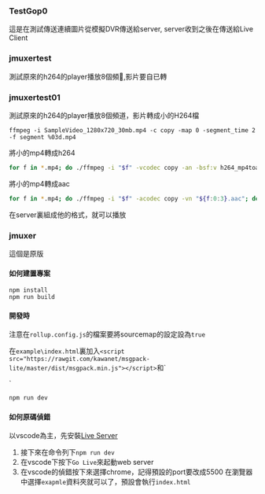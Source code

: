 ### TestGop0

這是在測試傳送連續圖片從模擬DVR傳送給server, server收到之後在傳送給Live Client

### jmuxertest

測試原來的h264的player播放8個頻𨔞,影片要自已轉

### jmuxertest01

測試原來的h264的player播放8個頻道，影片轉成小的H264檔

```
ffmpeg -i SampleVideo_1280x720_30mb.mp4 -c copy -map 0 -segment_time 2 -f segment %03d.mp4
```

將小的mp4轉成h264

```bash
for f in *.mp4; do ./ffmpeg -i "$f" -vcodec copy -an -bsf:v h264_mp4toannexb "${f:0:3}.h264"; done
```

將小的mp4轉成aac

```bash
for f in *.mp4; do ./ffmpeg -i "$f" -acodec copy -vn "${f:0:3}.aac"; done
```

在server裏組成他的格式，就可以播放

### jmuxer

這個是原版

#### 如何建置專案

```
npm install
npm run build
```

#### 開發時
注意在`rollup.config.js`的檔案要將sourcemap的設定設為`true`

在`example\index.html`裏加入`<script src="https://rawgit.com/kawanet/msgpack-lite/master/dist/msgpack.min.js"></script>`和`

<script src="https://cdnjs.cloudflare.com/ajax/libs/socket.io/2.0.3/socket.io.js"></script>`

```bash
npm run dev
```

#### 如何原碼偵錯
以vscode為主，先安裝[Live Server](https://marketplace.visualstudio.com/items?itemName=ritwickdey.LiveServer)
1. 接下來在命令列下`npm run dev `
2. 在vscode下按下`Go Live`來起動web server
3. 在vscode的偵錯按下來選擇chrome，記得預設的port要改成5500
在瀏覽器中選擇`exapmle`資料夾就可以了，預設會執行`index.html`